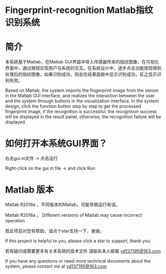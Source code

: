 # Fingerprint-recognition Matlab指纹识别系统



# 简介
本系统基于Matlab，在Matlab GUI界面中导入传感器传来的指纹图像，在可视化界面中，通过按钮实现用户与系统的交互。在系统设计中，逐步点击功能按钮得到处理后的指纹图像，如果识别成功，则会在结果面板中显示识别成功，反之显示识别失败。


Based on Matlab, the system imports the fingerprint image from the sensor in the Matlab GUI interface, and realizes the interaction between the user and the system through buttons in the visualization interface. In the system design, click the function button step by step to get the processed fingerprint image, if the recognition is successful, the recognition success will be displayed in the result panel, otherwise, the recognition failure will be displayed.



# 如何打开本系统GUI界面？
右击gui.m文件 -> 点击运行

Right-click on the gui.m file -> and click Run


# Matlab 版本
Matlab R2016a 。不同版本的Matlab，可能导致运行有误。

Matlab R2016a 。 Different versions of Matlab may cause incorrect operation.



若此项目对您有帮助，请点个star支持一下，谢谢。

If this project is helpful to you, please click a star to support, thank you.

若有疑问或需要更多有关本系统的技术文件 请联系本人邮箱 yd137195@163.com

If you have any questions or need more technical documents about the system, please contact me at yd137195@163.com






